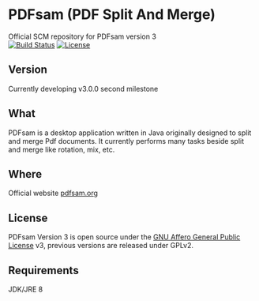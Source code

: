 PDFsam (PDF Split And Merge)
==============================
Official SCM repository for PDFsam version 3    
[![Build Status](https://travis-ci.org/torakiki/pdfsam.png)](https://travis-ci.org/torakiki/pdfsam)
[![License](http://img.shields.io/badge/license-AGPLv3-blue.svg)](http://www.gnu.org/licenses/agpl-3.0.html)

Version
-------------------
Currently developing v3.0.0 second milestone

What
-------------------
PDFsam is a desktop application written in Java originally designed to split and merge Pdf documents. It currently performs many tasks beside split and merge like rotation, mix, etc.

Where
-------------------
Official website [pdfsam.org](http://pdfsam.org/ "PDFsam")

License
-------------------
PDFsam Version 3 is open source under the [GNU Affero General Public License] v3, previous versions are released under GPLv2.

Requirements
-------------------
JDK/JRE 8

  [GNU Affero General Public License]: http://www.gnu.org/licenses/agpl-3.0.html

